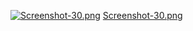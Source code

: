 [![Screenshot-30.png](https://i.postimg.cc/44VX9ht0/Screenshot-30.png)](https://postimg.cc/jCqVV2M6)
[Screenshot-30.png](https://postimg.cc/jCqVV2M6)
